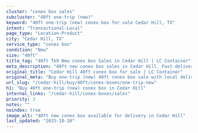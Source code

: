 ```yaml
---
cluster: "conex box sales"
subcluster: "40ft one-trip (new)"
keyword: "40ft one-trip (new) conex box for sale Cedar Hill, TX"
intent: "Transactional-Local"
page_type: "Location-Product"
city: "Cedar Hill, TX"
service_type: "conex box"
condition: "New"
size: "40ft"
title_tag: "40ft Tk9 New conex box Sales in Cedar Hill | LC Container"
meta_description: "40ft new conex box sales in Cedar Hill. Fast delivery, competitive pricing. Serving conex boxes area. Quote ID: GIP. Call (214) 524-4168 for your free quote today."
original_title: "Cedar Hill 40ft conex box for sale | LC Container"
original_meta: "Buy one-trip (new) 40ft conex box sale with local delivery in Cedar Hill, TX. LC Container — local Since 2003. Request a fast quote today."
url_slug: "/cedar-hill/buy/40ft/conex-boxes/one-trip-new"
h1: "Buy 40ft one-trip (new) conex box in Cedar Hill"
internal_links: "/cedar-hill/conex-boxes/sales"
priority: 3
notes: ""
noindex: true
image_alt: "40ft new conex box available for delivery in Cedar Hill"
last_updated: "2025-10-20"
---
```


<!-- TODO: Add unique city/inventory copy, images, and internal links here. -->
